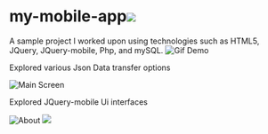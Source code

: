 # my-mobile-app![](https://user-images.githubusercontent.com/25711956/30964568-ca270d98-a449-11e7-8959-6c1780b9ff36.jpg)

A sample project I worked upon 
using technologies such as 
HTML5, 
JQuery, 
JQuery-mobile, 
Php, 
and mySQL.
![Gif Demo](https://user-images.githubusercontent.com/25711956/30965106-05fdaa28-a44c-11e7-9817-1120dfd47bf5.gif)


Explored various Json Data transfer options

![Main Screen](https://user-images.githubusercontent.com/25711956/30964252-779ad1a0-a448-11e7-878a-b5cb362efcdb.jpg)


Explored JQuery-mobile Ui interfaces

![About](https://user-images.githubusercontent.com/25711956/30964254-779cbaa6-a448-11e7-92d8-246872089c8c.jpg)
![](https://user-images.githubusercontent.com/25711956/30964251-77997e22-a448-11e7-95a8-3ac4ad2a553d.jpg)



